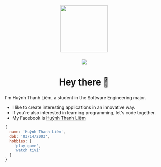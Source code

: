<div align="center">
  <img height="150" src="https://avatars.githubusercontent.com/u/95570833?v=4"  />
</div>

###

###

<!-- VISITOR -->
<div align="center">
  <img src="https://visitor-badge.laobi.icu/badge?page_id=limbanga.limbanga"  />
</div>

###

<h1 align="center">Hey there 👋</h1>

###

<p align="left">I'm Huỳnh Thanh Liêm, a student in the Software Engineering major.</p>

- I like to create interesting applications in an innovative way.
- If you're also interested in learning programming, let's code together.
- My Facebook is [Huỳnh Thanh Liêm](https://www.facebook.com/profile.php?id=100014969651184)

```js
{
  name: 'Huỳnh Thanh Liêm',
  dob: '03/14/2003',
  hobbies: [
    'play game',
    'watch tivi'
  ]
}
```


###
<!--
<h3 align="left">🛠 Language and tools that I have learned</h3>

###

<div align="left">

#### Languages 

![C#](https://img.shields.io/badge/c%23-%23239120.svg?style=flat-square&logo=c-sharp&logoColor=white) ![C](https://img.shields.io/badge/c-%2300599C.svg?style=flat-square&logo=c&logoColor=white) 
![CSS3](https://img.shields.io/badge/css3-%231572B6.svg?style=flat-square&logo=css3&logoColor=white)
![HTML5](https://img.shields.io/badge/html5-%23E34F26.svg?style=flat-square&logo=html5&logoColor=white)
![Java](https://img.shields.io/badge/java-%23ED8B00.svg?style=flat-square&logo=java&logoColor=white)
![JavaScript](https://img.shields.io/badge/javascript-%23323330.svg?style=flat-square&logo=javascript&logoColor=%23F7DF1E)
![Kotlin](https://img.shields.io/badge/kotlin-%230095D5.svg?style=flat-square&logo=kotlin&logoColor=white)
![Markdown](https://img.shields.io/badge/markdown-%23000000.svg?style=flat-square&logo=markdown&logoColor=white)
![PHP](https://img.shields.io/badge/php-%23777BB4.svg?style=flat-square&logo=php&logoColor=white)
![Python](https://img.shields.io/badge/python-3670A0?style=flat-square&logo=python&logoColor=ffdd54)

#### Deploy tools

![Firebase](https://img.shields.io/badge/firebase-%23039BE5.svg?style=flat-square&logo=firebase)
![Vercel](https://img.shields.io/badge/vercel-%23000000.svg?style=flat-square&logo=vercel&logoColor=white)

#### Frameworks 

![.Net](https://img.shields.io/badge/.NET-5C2D91?style=flat-square&logo=.net&logoColor=white)
![Bootstrap](https://img.shields.io/badge/bootstrap-%23563D7C.svg?style=flat-square&logo=bootstrap&logoColor=white)
![Chart.js](https://img.shields.io/badge/chart.js-F5788D.svg?style=flat-square&logo=chart.js&logoColor=white)
![Django](https://img.shields.io/badge/django-%23092E20.svg?style=flat-square&logo=django&logoColor=white)
![DjangoREST](https://img.shields.io/badge/DJANGO-REST-ff1709?style=flat-square&logo=django&logoColor=white&color=ff1709&labelColor=gray)
![Flask](https://img.shields.io/badge/flask-%23000.svg?style=flat-square&logo=flask&logoColor=white)
![jQuery](https://img.shields.io/badge/jquery-%230769AD.svg?style=flat-square&logo=jquery&logoColor=white)
![Laravel](https://img.shields.io/badge/laravel-%23FF2D20.svg?style=flat-square&logo=laravel&logoColor=white)
![MUI](https://img.shields.io/badge/MUI-%230081CB.svg?style=flat-square&logo=material-ui&logoColor=white)
![Next JS](https://img.shields.io/badge/Next-black?style=flat-square&logo=next.js&logoColor=white)
![Spring](https://img.shields.io/badge/spring-%236DB33F.svg?style=flat-square&logo=spring&logoColor=white)
![TailwindCSS](https://img.shields.io/badge/tailwindcss-%2338B2AC.svg?style=flat-square&logo=tailwind-css&logoColor=white)
![Thymeleaf](https://img.shields.io/badge/Thymeleaf-%23005C0F.svg?style=flat-square&logo=Thymeleaf&logoColor=white)

#### Databases 


![MicrosoftSQLServer](https://img.shields.io/badge/Microsoft%20SQL%20Sever-CC2927?style=flat-square&logo=microsoft%20sql%20server&logoColor=white)
![MySQL](https://img.shields.io/badge/mysql-%2300f.svg?style=flat-square&logo=mysql&logoColor=white)
![SQLite](https://img.shields.io/badge/sqlite-%2307405e.svg?style=flat-square&logo=sqlite&logoColor=white)

#### ML/DL 

![scikit-learn](https://img.shields.io/badge/scikit--learn-%23F7931E.svg?style=flat-square&logo=scikit-learn&logoColor=white)
![Pandas](https://img.shields.io/badge/pandas-%23150458.svg?style=flat-square&logo=pandas&logoColor=white)
![NumPy](https://img.shields.io/badge/numpy-%23013243.svg?style=flat-square&logo=numpy&logoColor=white)
</div>

###

<h3 align="left">🔥   My Stats :</h3>

###

![](https://streak-stats.demolab.com/?user=limbanga&locale=en&mode=daily&theme=dark&hide_border=false&border_radius=5&order=3)


###

![](https://github-readme-stats.vercel.app/api/top-langs/?username=limbanga&theme=radical&hide_border=false&include_all_commits=false&count_private=false&layout=compact)


### 

-->

